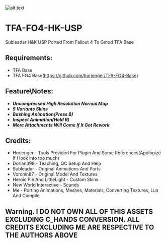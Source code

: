 ![alt text](https://imgur.com/a/ldrqjNQ.png) 

# TFA-FO4-HK-USP
 Subleader H&K USP Ported From Fallout 4 To Gmod TFA Base

## Requirements:
* TFA Base
* TFA FO4 Base(https://github.com/horjenger/TFA-FO4-Base)

## Feature\Notes:
* ***Uncompressed High Resolution Normal Map***
* ***5 Variants Skins***
* ***Bashing Animation(Press B)***
* ***Inspect Animation(Hold R)***
* ***More Attachments Will Come If It Got Rework***

## Credits:
* Horjenger - Tools Provided For Plugin And Some References(Apologize If I look into too much)
* Dorian399 - Teaching, QC Setup And Help
* Subleader - Original Animations And Ports
* Voronin87 - Original Model And Textures
* Heroic Pie And LittleLight - Custom Skins
* New World Interactive - Sounds
* Me - Porting Animations, Meshes, Materials, Converting Textures, Lua And Compile

## Warning. I DO NOT OWN ALL OF THIS ASSETS EXCLUDING C_HANDS CONVERSION. ALL CREDITS EXCLUDING ME ARE RESPECTIVE TO THE AUTHORS ABOVE

